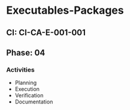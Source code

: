 # Executables-Packages

## CI: CI-CA-E-001-001
## Phase: 04

### Activities
- Planning
- Execution
- Verification
- Documentation

